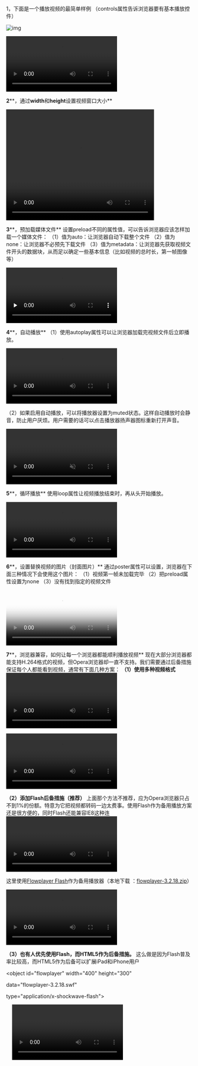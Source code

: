 1，下面是一个播放视频的最简单样例 
（controls属性告诉浏览器要有基本播放控件）

 ![img](https://images2018.cnblogs.com/blog/1301686/201804/1301686-20180411223938674-1491136678.png)

 

<video src="hangge.mp4" controls></video>

**2****，通过****width****和****height****设置视频窗口大小**

<video src="hangge.mp4" controls width="400" height="300"></video>

**3****，预加载媒体文件** 
设置preload不同的属性值，可以告诉浏览器应该怎样加载一个媒体文件： 
（1）值为auto：让浏览器自动下载整个文件 
（2）值为none：让浏览器不必预先下载文件 
（3）值为metadata：让浏览器先获取视频文件开头的数据块，从而足以确定一些基本信息（比如视频的总时长，第一帧图像等）

<!-- 用户点击播放才开始下载 -->

<video src="hangge.mp4" controls preload="none"></video>

**4****，自动播放** 
（1）使用autoplay属性可以让浏览器加载完视频文件后立即播放。

<video src="hangge.mp4" controls autoplay></video>

（2）如果启用自动播放，可以将播放器设置为muted状态。这样自动播放时会静音，防止用户厌烦。用户需要的话可以点击播放器扬声器图标重新打开声音。

<video src="hangge.mp4" controls autoplay muted></video>

**5****，循环播放** 
使用loop属性让视频播放结束时，再从头开始播放。

<video src="hangge.mp4" controls loop></video>

**6****，设置替换视频的图片（封面图片）** 
通过poster属性可以设置，浏览器在下面三种情况下会使用这个图片： 
（1）视频第一帧未加载完毕 
（2）把preload属性设置为none 
（3）没有找到指定的视频文件

<video src="hangge.mp4" controls poster="hangge.png"></video>

**7****，浏览器兼容，如何让每一个浏览器都能顺利播放视频** 
现在大部分浏览器都能支持H.264格式的视频，但Opera浏览器却一直不支持。我们需要通过后备措施保证每个人都能看到视频，通常有下面几种方案： 
**（****1****）使用多种视频格式** 
<video>和<audio>元素有个内置的格式后备系统。我们不使用src属性，而是在其内部嵌套一组<source>元素，浏览器会选择播放第一个它所支持的文件。 
我们可以添加WebM格式的视频提供对Opera的支持。

<video controls>

  <source src="hangge.mp4" type="video/mp4">

  <source src="hangge.webm" type="video/webm">

</video>

**（****2****）添加****Flash****后备措施（推荐）** 
上面那个方法不推荐，应为Opera浏览器只占不到1%的份额。特意为它把视频都转码一边太费事。使用Flash作为备用播放方案还是很方便的，同时Flash还能兼容IE8这种连<video>元素都不支持的老浏览器。

这里使用[Flowplayer Flash](http://flash.flowplayer.org/)作为备用播放器（本地下载 ：[flowplayer-3.2.18.zip](http://www.hangge.com/blog_uploads/201510/2015100911210214653.zip)）

<video controls>

  <source src="hangge.mp4" type="video/mp4">

  <source src="hangge.webm" type="video/webm">

 

  <object id="flowplayer" width="400" height="300"

​    data="flowplayer-3.2.18.swf"

​    type="application/x-shockwave-flash">

​    <param name="movie" value="flowplayer-3.2.18.swf">

​    <param name="flashvars" value='config={"clip":"hangge.mp4"}'>

  </object>

</video>

**（****3****）也有人优先使用****Flash****，而****HTML5****作为后备措施。** 
这么做是因为Flash普及率比较高，而HTML5作为后备可以扩展iPad和iPhone用户

<object id="flowplayer" width="400" height="300"

  data="flowplayer-3.2.18.swf"

  type="application/x-shockwave-flash">

  <param name="movie" value="flowplayer-3.2.18.swf">

  <param name="flashvars" value='config={"clip":"hangge.mp4"}'>

    <video controls>

​    <source src="hangge.mp4" type="video/mp4">

​    <source src="hangge.webm" type="video/webm">

  </video>

</object>